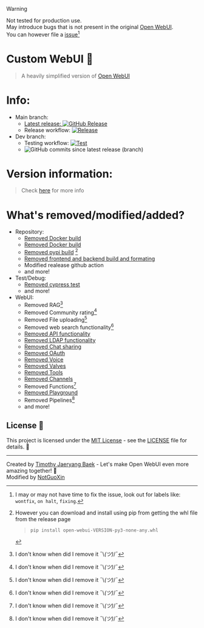 > [!WARNING]  
> Not tested for production use. \
> May introduce bugs that is not present in the original [Open WebUI](https://github.com/open-webui/open-webui). \
> You can however file a [issue](https://github.com/notguoxin/custom-webui/labels)[^1]

# Custom WebUI 👋
> A heavily simplified version of [Open WebUI](https://github.com/open-webui/open-webui)

# Info:
- Main branch: 
    - [Latest release: ![GitHub Release](https://img.shields.io/github/v/release/notguoxin/custom-webui)](https://github.com/notguoxin/custom-webui/releases/latest/)
    - Release workflow: [![Release](https://github.com/notguoxin/custom-webui/actions/workflows/build-release.yml/badge.svg?branch=main)](https://github.com/notguoxin/custom-webui/actions/workflows/build-release.yml) 
- Dev branch:
    - Testing workflow: [![Test](https://github.com/notguoxin/custom-webui/actions/workflows/test-realease.yml/badge.svg?branch=dev)](https://github.com/notguoxin/custom-webui/actions/workflows/test-realease.yml)
    - ![GitHub commits since latest release (branch)](https://img.shields.io/github/commits-since/notguoxin/custom-webui/latest/dev)


# Version information:
> Check [here](VERSION.md) for more info

# What's removed/modified/added?
- Repository:
    - [Removed Docker build](https://github.com/notguoxin/custom-webui/commit/0579a275b904897ff5642c3a1e5c7dc642e9b5d6)
    - [Removed Docker build](https://github.com/notguoxin/custom-webui/commit/0579a275b904897ff5642c3a1e5c7dc642e9b5d6)
    - [Removed pypi build](https://github.com/notguoxin/custom-webui/commit/9c6dd2f057d00f4a4a4e8ffaae5fc73430946a29) [^2]
    - [Removed frontend and backend build and formating](https://github.com/notguoxin/custom-webui/commit/c0afcda2c4c2f3ade5fb608a6cb2aca97d7cf28a)
    - Modified realease github action
    - and more!
- Test/Debug:
    - [Removed cypress test](https://github.com/notguoxin/custom-webui/commit/9bb4ad7c164f3c3a462e670b9561c5700f75d390)
    - and more!
- WebUI:
    - Removed RAG[^3]
    - Removed Community rating[^3]
    - Removed File uploading[^3]
    - Removed web search functionality[^3]
    - [Removed API functionality](https://github.com/notguoxin/custom-webui/commit/75437d74a14ec6ec27e170f2443cc0a5cf93f922)
    - [Removed LDAP functionality](https://github.com/notguoxin/custom-webui/commit/252886932edb5538ab891949fb7f24c7b37378ed)
    - [Removed Chat sharing](https://github.com/notguoxin/custom-webui/commit/69f0630a8eef42f478a297803316cea2ed8a1bf3)
    - [Removed OAuth](https://github.com/notguoxin/custom-webui/commit/c9803f2736a5ee5642470af7edb46e4ed3429512)
    - [Removed Voice](https://github.com/notguoxin/custom-webui/commit/530a7a405998ff1d133a6578d0f0e9239132fc73)
    - [Removed Valves](https://github.com/notguoxin/custom-webui/commit/005c86d2d38f66ada22c009706c0dd62273809b9)
    - [Removed Tools](https://github.com/notguoxin/custom-webui/commit/46d5e8ae2a88ebd22cfc5fdd492b28e9760cf5dd)
    - [Removed Channels](https://github.com/notguoxin/custom-webui/commit/ba1e160c31b01f2f6079d143ec19328bcea43b3d)
    - Removed Functions[^3]
    - [Removed Playground](https://github.com/notguoxin/custom-webui/commit/0c2a884520447e5ef6f46d668184a836c2ca0380)
    - Removed Pipelines[^3]
    - and more!

## License 📜

This project is licensed under the [MIT License](LICENSE) - see the [LICENSE](LICENSE) file for details. 📄

---

Created by [Timothy Jaeryang Baek](https://github.com/tjbck) - Let's make Open WebUI even more amazing together! 💪 \
Modified by [NotGuoXin](https://github.com/notguoxin)

[^1]: I may or may not have time to fix the issue, look out for labels like: `wontfix`, `on halt`, `fixing`.

[^2]: However you can download and install using pip from getting the whl file from the release page
    > `pip install open-webui-VERSION-py3-none-any.whl`

[^3]: I don't know when did I remove it ¯\\_(ツ)_/¯